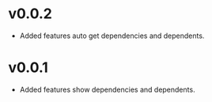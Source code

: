 # v0.0.2

- Added features auto get dependencies and dependents.

# v0.0.1

- Added features show dependencies and dependents.
